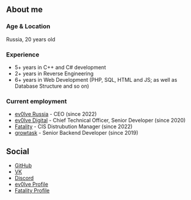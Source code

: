 ## About me
### Age & Location
Russia, 20 years old

### Experience
- 5+ years in C++ and C# development
- 2+ years in Reverse Engineering
- 6+ years in Web Development (PHP, SQL, HTML and JS; as well as Database Structure and so on)

### Current employment
- [ev0lve Russia](https://vk.com/ev0lved) - CEO (since 2022)
- [ev0lve Digital](https://ev0lve.digital) - Chief Technical Officer, Senior Developer (since 2020)
- [Fatality](https://fatality.win) - CIS Distrubution Manager (since 2022)
- [growtask](https://growtask.ru) - Senior Backend Developer (since 2019)

## Social
- [GitHub](https://github.com/panzerfaust1)
- [VK](https://vk.com/pnzrfst1)
- [Discord](https://discord.gg/rh2dXKjmpb)
- [ev0lve Profile](https://ev0lve.xyz/members/panzerfaust.17398/)
- [Fatality Profile](https://fatality.win/members/panzerfaust.821/)
